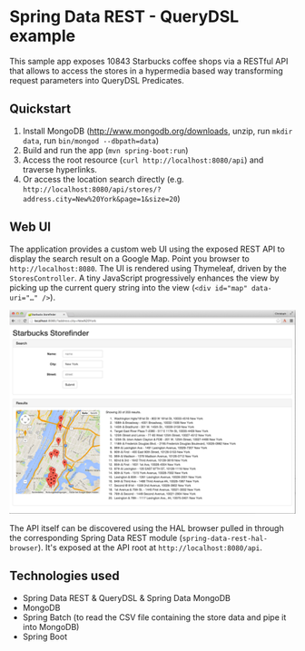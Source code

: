 # Spring Data REST - QueryDSL example

This sample app exposes 10843 Starbucks coffee shops via a RESTful API that allows to access the stores in a hypermedia based way transforming request parameters into QueryDSL Predicates.

## Quickstart

1. Install MongoDB (http://www.mongodb.org/downloads, unzip, run `mkdir data`, run `bin/mongod --dbpath=data`)
2. Build and run the app (`mvn spring-boot:run`)
3. Access the root resource (`curl http://localhost:8080/api`) and traverse hyperlinks.
4. Or access the location search directly (e.g. `http://localhost:8080/api/stores/?address.city=New%20York&page=1&size=20`)

## Web UI

The application provides a custom web UI using the exposed REST API to display the search result on a Google Map. Point you browser to `http://localhost:8080`. The UI is rendered using Thymeleaf, driven by the `StoresController`. A tiny JavaScript progressively enhances the view by picking up the current query string into the view (`<div id="map" data-uri="…" />`).

![Starbucks Web UI](webui.png "Starbucks Web UI")

The API itself can be discovered using the HAL browser pulled in through the corresponding Spring Data REST module (`spring-data-rest-hal-browser`). It's exposed at the API root at `http://localhost:8080/api`.

## Technologies used

- Spring Data REST & QueryDSL & Spring Data MongoDB
- MongoDB
- Spring Batch (to read the CSV file containing the store data and pipe it into MongoDB)
- Spring Boot
